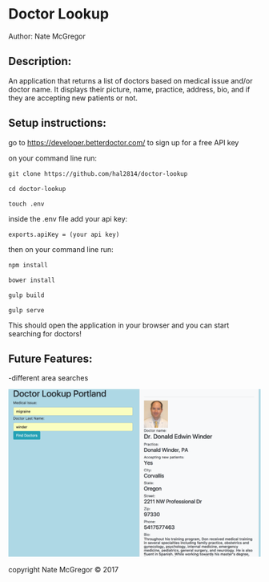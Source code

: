Doctor Lookup
=============================

Author:
Nate McGregor

Description:
------------
An application that returns a list of doctors based on medical issue and/or doctor name. It displays their picture, name, practice, address, bio, and if they are accepting new patients or not.

Setup instructions:
-------------------
go to https://developer.betterdoctor.com/ to sign up for a free API key

on your command line run:
```
git clone https://github.com/hal2814/doctor-lookup
```
```
cd doctor-lookup
```
```
touch .env
```
inside the .env file add your api key:
```
exports.apiKey = (your api key)
```
then on your command line run:

```
npm install
```
```
bower install
```
```
gulp build
```
```
gulp serve
```
This should open the application in your browser and you can start searching for doctors!

Future Features:
-------------
-different area searches


![alt text](/img/screen.png)

copyright Nate McGregor © 2017
